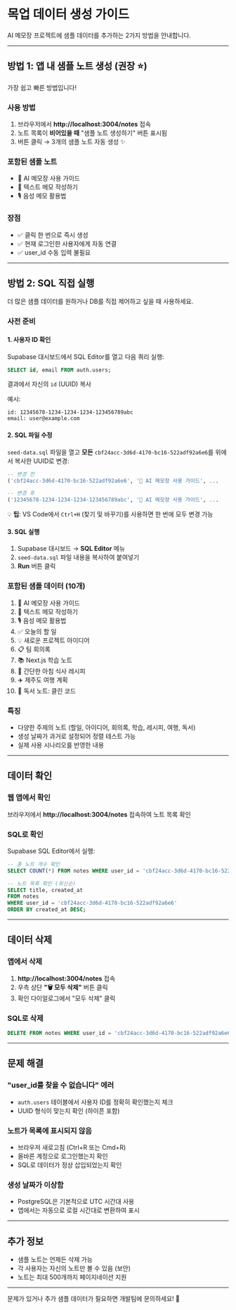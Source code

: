 # 목업 데이터 생성 가이드

AI 메모장 프로젝트에 샘플 데이터를 추가하는 2가지 방법을 안내합니다.

---

## 방법 1: 앱 내 샘플 노트 생성 (권장 ⭐)

가장 쉽고 빠른 방법입니다!

### 사용 방법

1. 브라우저에서 **http://localhost:3004/notes** 접속
2. 노트 목록이 **비어있을 때** "샘플 노트 생성하기" 버튼 표시됨
3. 버튼 클릭 → 3개의 샘플 노트 자동 생성 ✨

### 포함된 샘플 노트

- 🌟 AI 메모장 사용 가이드
- 📝 텍스트 메모 작성하기
- 🎙️ 음성 메모 활용법

### 장점

- ✅ 클릭 한 번으로 즉시 생성
- ✅ 현재 로그인한 사용자에게 자동 연결
- ✅ user_id 수동 입력 불필요

---

## 방법 2: SQL 직접 실행

더 많은 샘플 데이터를 원하거나 DB를 직접 제어하고 싶을 때 사용하세요.

### 사전 준비

#### 1. 사용자 ID 확인

Supabase 대시보드에서 SQL Editor를 열고 다음 쿼리 실행:

```sql
SELECT id, email FROM auth.users;
```

결과에서 자신의 `id` (UUID) 복사

예시:
```
id: 12345678-1234-1234-1234-123456789abc
email: user@example.com
```

#### 2. SQL 파일 수정

`seed-data.sql` 파일을 열고 **모든** `cbf24acc-3d6d-4170-bc16-522adf92a6e6`를 위에서 복사한 UUID로 변경:

```sql
-- 변경 전
('cbf24acc-3d6d-4170-bc16-522adf92a6e6', '🌟 AI 메모장 사용 가이드', ...

-- 변경 후
('12345678-1234-1234-1234-123456789abc', '🌟 AI 메모장 사용 가이드', ...
```

💡 **팁**: VS Code에서 `Ctrl+H` (찾기 및 바꾸기)를 사용하면 한 번에 모두 변경 가능

#### 3. SQL 실행

1. Supabase 대시보드 → **SQL Editor** 메뉴
2. `seed-data.sql` 파일 내용을 복사하여 붙여넣기
3. **Run** 버튼 클릭

### 포함된 샘플 데이터 (10개)

1. 🌟 AI 메모장 사용 가이드
2. 📝 텍스트 메모 작성하기
3. 🎙️ 음성 메모 활용법
4. ✅ 오늘의 할 일
5. 💡 새로운 프로젝트 아이디어
6. 📋 팀 회의록
7. 📚 Next.js 학습 노트
8. 🍳 간단한 아침 식사 레시피
9. ✈️ 제주도 여행 계획
10. 📖 독서 노트: 클린 코드

### 특징

- 다양한 주제의 노트 (할일, 아이디어, 회의록, 학습, 레시피, 여행, 독서)
- 생성 날짜가 과거로 설정되어 정렬 테스트 가능
- 실제 사용 시나리오를 반영한 내용

---

## 데이터 확인

### 웹 앱에서 확인

브라우저에서 **http://localhost:3004/notes** 접속하여 노트 목록 확인

### SQL로 확인

Supabase SQL Editor에서 실행:

```sql
-- 총 노트 개수 확인
SELECT COUNT(*) FROM notes WHERE user_id = 'cbf24acc-3d6d-4170-bc16-522adf92a6e6';

-- 노트 목록 확인 (최신순)
SELECT title, created_at 
FROM notes 
WHERE user_id = 'cbf24acc-3d6d-4170-bc16-522adf92a6e6' 
ORDER BY created_at DESC;
```

---

## 데이터 삭제

### 앱에서 삭제

1. **http://localhost:3004/notes** 접속
2. 우측 상단 **"🗑️ 모두 삭제"** 버튼 클릭
3. 확인 다이얼로그에서 "모두 삭제" 클릭

### SQL로 삭제

```sql
DELETE FROM notes WHERE user_id = 'cbf24acc-3d6d-4170-bc16-522adf92a6e6';
```

---

## 문제 해결

### "user_id를 찾을 수 없습니다" 에러

- `auth.users` 테이블에서 사용자 ID를 정확히 확인했는지 체크
- UUID 형식이 맞는지 확인 (하이픈 포함)

### 노트가 목록에 표시되지 않음

- 브라우저 새로고침 (Ctrl+R 또는 Cmd+R)
- 올바른 계정으로 로그인했는지 확인
- SQL로 데이터가 정상 삽입되었는지 확인

### 생성 날짜가 이상함

- PostgreSQL은 기본적으로 UTC 시간대 사용
- 앱에서는 자동으로 로컬 시간대로 변환하여 표시

---

## 추가 정보

- 샘플 노트는 언제든 삭제 가능
- 각 사용자는 자신의 노트만 볼 수 있음 (보안)
- 노트는 최대 500개까지 페이지네이션 지원

---

문제가 있거나 추가 샘플 데이터가 필요하면 개발팀에 문의하세요! 🙏

